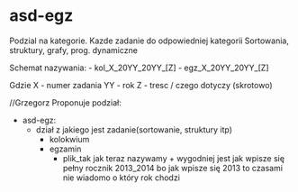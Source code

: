 # asd-egz

Podzial na kategorie. Kazde zadanie do odpowiedniej kategorii
Sortowania, struktury, grafy, prog. dynamiczne

Schemat nazywania:
	- kol_X_20YY_20YY_[Z]
	- egz_X_20YY_20YY_[Z]

Gdzie
	X - numer zadania
	YY - rok
	Z - tresc / czego dotyczy (skrotowo)	

//Grzegorz
Proponuje podział:
- asd-egz:
  - dział z jakiego jest zadanie(sortowanie, struktury itp)
    - kolokwium
    - egzamin
      - plik_tak jak teraz nazywamy + wygodniej jest jak wpisze się pełny rocznik 2013_2014 bo jak wpisze się 2013 to czasami nie wiadomo o który rok chodzi
